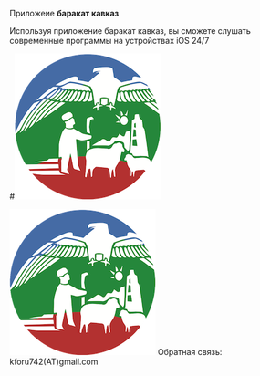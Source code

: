 Приложеие
<b>баракат кавказ</b>

Используя приложение баракат кавказ, вы сможете слушать современные программы на устройствах iOS 24/7

#![Image](https://github.com/ca-most/bc/blob/main/image.png)

<img src="image.png"/>
Обратная связь:
kforu742(AT)gmail.com

